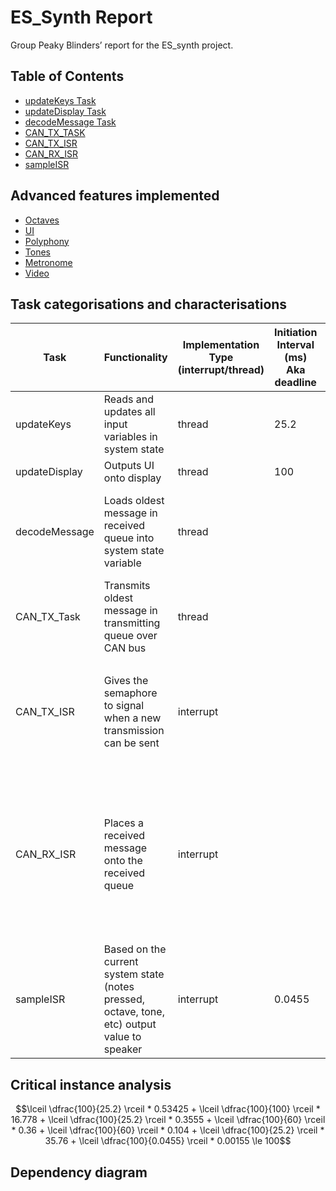# ES_Synth Report

Group Peaky Blinders’ report for the ES_synth project.
## Table of Contents
- [updateKeys Task](https://github.com/MITeo21/ES-synth/blob/master/markdowns/updateKeys.md)
- [updateDisplay Task](https://github.com/MITeo21/ES-synth/blob/master/markdowns/updateDisplay.md)
- [decodeMessage Task](https://github.com/MITeo21/ES-synth/tree/master/markdowns/decodeMessage.md)
- [CAN_TX_TASK](https://github.com/MITeo21/ES-synth/blob/master/markdowns/CAN_TX_TASK.md)
- [CAN_TX_ISR](https://github.com/MITeo21/ES-synth/blob/master/markdowns/CAN_TX_ISR.md)
- [CAN_RX_ISR](https://github.com/MITeo21/ES-synth/tree/master/markdowns/CAN_RX_ISR.md)
- [sampleISR](https://github.com/MITeo21/ES-synth/blob/master/markdowns/sampleISR.md)


## Advanced features implemented

- [Octaves](https://github.com/MITeo21/ES-synth/blob/master/markdowns/octaves.md)
- [UI](https://github.com/MITeo21/ES-synth/blob/master/markdowns/UI.md)
- [Polyphony](https://github.com/MITeo21/ES-synth/blob/master/markdowns/polyphony.md)
- [Tones](https://github.com/MITeo21/ES-synth/blob/master/markdowns/tones.md)
- [Metronome](https://github.com/MITeo21/ES-synth/blob/master/markdowns/Metronome.md)
- [Video](https://www.youtube.com/watch?v=aVbcZlZeOfQ&feature=youtu.be)

## Task categorisations and characterisations

| Task | Functionality | Implementation Type (interrupt/thread) | Initiation Interval (ms) Aka deadline | Worst-case execution time (ms) |
| --- | --- | --- | --- | --- |
| updateKeys | Reads and updates all input variables in system state | thread | 25.2 | 0.53425 (17096 us for 32) |
| updateDisplay | Outputs UI onto display | thread | 100 | 16.778 (536898 us for 32) |
| decodeMessage | Loads oldest message in received queue into system state variable | thread |  | 0.009875 (316 us for 32) note: we had to fill up the msgin queue to be able to run the function otherwise the queuereceive blocked the function |
| CAN_TX_Task | Transmits oldest message in transmitting queue over CAN bus | thread |  | 0.01 (30 us for 3) <ul><li> ran the test 3 times</li></ul> |
| CAN_TX_ISR | Gives the semaphore to signal when a new transmission can be sent | interrupt |  | 0.0026667 (8 us for 3) <ul><li> had to change the give from ISR to just give </li><li> ran the test for 3 times</li> |
| CAN_RX_ISR | Places a received message onto the received queue | interrupt |  | 0.99333 (2980 us for 3) <ul> <li> had to set loopback to true </li><li> to make 3 calls of CAN_TX to fill up the mailbox</li><li> had to change the queuesendfromISR to just queuesend</li><li> ran the test for 3 times</li> </ul> |
| sampleISR | Based on the current system state (notes pressed, octave, tone, etc) output value to speaker | interrupt | 0.0455 | 0.0155 (496 us for 32) |

## Critical instance analysis


```math
\lceil \dfrac{100}{25.2} \rceil * 0.53425
+ \lceil \dfrac{100}{100} \rceil * 16.778
+ \lceil \dfrac{100}{25.2} \rceil * 0.3555
+ \lceil \dfrac{100}{60} \rceil * 0.36
+ \lceil \dfrac{100}{60} \rceil * 0.104
+ \lceil \dfrac{100}{25.2} \rceil * 35.76
+ \lceil \dfrac{100}{0.0455} \rceil * 0.00155
\le 100
```

## Dependency diagram
